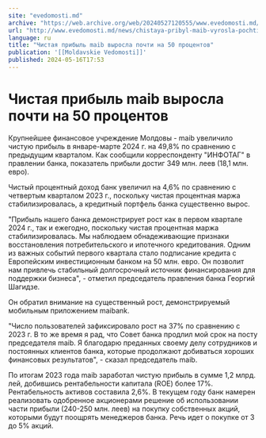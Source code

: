 ```yaml
---
site: "evedomosti.md"
archive: "https://web.archive.org/web/20240527120555/www.evedomosti.md/news/chistaya-pribyl-maib-vyrosla-pochti-na-50-procentov"
url: "http://www.evedomosti.md/news/chistaya-pribyl-maib-vyrosla-pochti-na-50-procentov"
language: ru
title: "Чистая прибыль maib выросла почти на 50 процентов"
publication: '[[Moldavskie Vedomosti]]'
published: 2024-05-16T17:53
---
```


# Чистая прибыль maib выросла почти на 50 процентов

Крупнейшее финансовое учреждение Молдовы - maib увеличило чистую прибыль в январе-марте 2024 г. на 49,8% по сравнению с предыдущим кварталом. Как сообщили корреспонденту "ИНФОТАГ" в правлении банка, показатель прибыли достиг 349 млн. леев (18,1 млн. евро).

Чистый процентный доход банк увеличил на 4,6% по сравнению с четвертым кварталом 2023 г., поскольку чистая процентная маржа стабилизировалась, а кредитный портфель банка существенно вырос.

"Прибыль нашего банка демонстрирует рост как в первом квартале 2024 г., так и ежегодно, поскольку чистая процентная маржа стабилизировалась. Мы наблюдаем обнадеживающие признаки восстановления потребительского и ипотечного кредитования. Одним из важных событий первого квартала стало подписание кредита с Европейским инвестиционным банком на 50 млн. евро. Он позволит нам привлечь стабильный долгосрочный источник финансирования для поддержки бизнеса", - отметил председатель правления банка Георгий Шагидзе.

Он обратил внимание на существенный рост, демонстрируемый мобильным приложением maibank.

"Число пользователей зафиксировало рост на 37% по сравнению с 2023 г. В то же время я рад, что Совет банка продлил мой срок на посту председателя maib. Я благодарю преданных своему делу сотрудников и постоянных клиентов банка, которые продолжают добиваться хороших финансовых результатов", - сказал председатель maib.

По итогам 2023 года maib заработал чистую прибыль в сумме 1,2 млрд. лей, добившись рентабельности капитала (ROE) более 17%. Рентабельность активов составила 2,6%. В текущем году банк намерен реализовать одобренное акционерами решение об использовании части прибыли (240-250 млн. леев) на покупку собственных акций, которыми будут поощрять менеджеров банка. Речь идет о покупке от 3 до 5% акций.